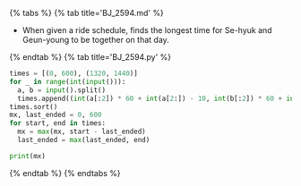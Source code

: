{% tabs %}
{% tab title='BJ_2594.md' %}

* When given a ride schedule, finds the longest time for Se-hyuk and Geun-young to be together on that day.

{% endtab %}
{% tab title='BJ_2594.py' %}

```py
times = [(0, 600), (1320, 1440)]
for _ in range(int(input())):
  a, b = input().split()
  times.append((int(a[:2]) * 60 + int(a[2:]) - 10, int(b[:2]) * 60 + int(b[2:]) + 10))
times.sort()
mx, last_ended = 0, 600
for start, end in times:
  mx = max(mx, start - last_ended)
  last_ended = max(last_ended, end)

print(mx)
```

{% endtab %}
{% endtabs %}